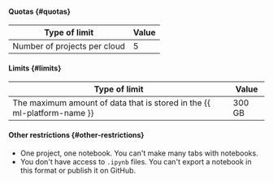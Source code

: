 #### Quotas {#quotas}

| Type of limit | Value |
| ----- | ----- |
| Number of projects per cloud | 5 |

#### Limits {#limits}

| Type of limit | Value |
----- | -----
The maximum amount of data that is stored in the {{ ml-platform-name }} | 300 GB

#### Other restrictions {#other-restrictions}

* One project, one notebook. You can't make many tabs with notebooks.
* You don't have access to `.ipynb` files. You can't export a notebook in this format or publish it on GitHub.

